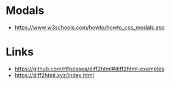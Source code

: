 # Modals
- https://www.w3schools.com/howto/howto_css_modals.asp

# Links
- https://github.com/rtfpessoa/diff2html#diff2html-examples
- https://diff2html.xyz/index.html